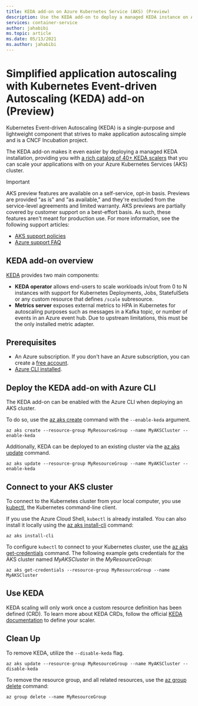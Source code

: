 ```yaml
---
title: KEDA add-on on Azure Kubernetes Service (AKS) (Preview)
description: Use the KEDA add-on to deploy a managed KEDA instance on Azure Kubernetes Service (AKS).
services: container-service
author: jahabibi
ms.topic: article
ms.date: 05/13/2021
ms.author: jahabibi
---
```


# Simplified application autoscaling with Kubernetes Event-driven Autoscaling (KEDA) add-on (Preview)

Kubernetes Event-driven Autoscaling (KEDA) is a single-purpose and lightweight component that strives to make application autoscaling simple and is a CNCF Incubation project.

The KEDA add-on makes it even easier by deploying a managed KEDA installation, providing you with [a rich catalog of 40+ KEDA scalers](https://keda.sh/docs/latest/scalers/) that you can scale your applications with on your Azure Kubernetes Services (AKS) cluster.

> [!IMPORTANT]
> AKS preview features are available on a self-service, opt-in basis. Previews are provided "as is" and "as available," and they're excluded from the service-level agreements and limited warranty. AKS previews are partially covered by customer support on a best-effort basis. As such, these features aren't meant for production use. For more information, see the following support articles:
>
> - [AKS support policies](support-policies.md)
> - [Azure support FAQ](faq.md)

## KEDA add-on overview

[KEDA][keda] provides two main components:

- **KEDA operator** allows end-users to scale workloads in/out from 0 to N instances with support for Kubernetes Deployments, Jobs, StatefulSets or any custom resource that defines `/scale` subresource.
- **Metrics server** exposes external metrics to HPA in Kubernetes for autoscaling purposes such as messages in a Kafka topic, or number of events in an Azure event hub. Due to upstream limitations, this must be the only installed metric adapter.

## Prerequisites

- An Azure subscription. If you don't have an Azure subscription, you can create a [free account](https://azure.microsoft.com/free).
- [Azure CLI installed](/cli/azure/install-azure-cli).

## Deploy the KEDA add-on with Azure CLI

The KEDA add-on can be enabled with the Azure CLI when deploying an AKS cluster.

To do so, use the [az aks create][az-aks-create] command with the `--enable-keda` argument.

```azurecli
az aks create --resource-group MyResourceGroup --name MyAKSCluster --enable-keda
```

Additionally, KEDA can be deployed to an existing cluster via the [az aks update][az aks update] command.

```azure cli
az aks update --resource-group MyResourceGroup --name MyAKSCluster --enable-keda
```

## Connect to your AKS cluster

To connect to the Kubernetes cluster from your local computer, you use [kubectl][kubectl], the Kubernetes command-line client.

If you use the Azure Cloud Shell, `kubectl` is already installed. You can also install it locally using the [az aks install-cli][az aks install-cli] command:

```azurecli
az aks install-cli
```

To configure `kubectl` to connect to your Kubernetes cluster, use the [az aks get-credentials][az aks get-credentials] command. The following example gets credentials for the AKS cluster named *MyAKSCluster* in the *MyResourceGroup*:

```azurecli
az aks get-credentials --resource-group MyResourceGroup --name MyAKSCluster
```

## Use KEDA
KEDA scaling will only work once a custom resource definition has been defined (CRD). To learn more about KEDA CRDs, follow the official [KEDA documentation][keda-scalers] to define your scaler.

## Clean Up
To remove KEDA, utilize the `--disable-keda` flag.

```azurecli
az aks update --resource-group MyResourceGroup --name MyAKSCluster --disable-keda
```

To remove the resource group, and all related resources, use the [az group delete][az-group-delete] command:

```azurecli
az group delete --name MyResourceGroup
```


<!-- LINKS - internal -->
[az-aks-create]: /cli/azure/aks#az-aks-create
[az aks install-cli]: /cli/azure/aks#az-aks-install-cli
[az aks get-credentials]: /cli/azure/aks#az-aks-get-credentials
[az aks update]: /cli/azure/aks#az-aks-update
[az-group-delete]: /cli/azure/group#az-group-delete

<!-- LINKS - external -->
[kubectl]: https://kubernetes.io/docs/user-guide/kubectl
[keda]: https://keda.sh/
[keda-scalers]: https://keda.sh/docs/scalers/